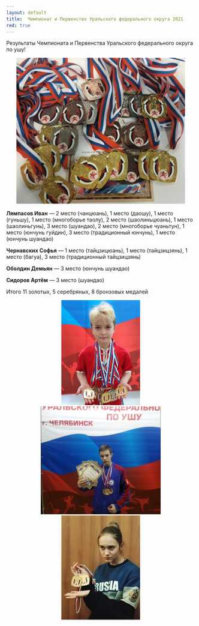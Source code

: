 ```yaml
---
layout: default
title:  Чемпионат и Первенство Уральского федерального округа 2021
red: true
---
```

Результаты Чемпионата и Первенства Уральского федерального округа по ушу!
<center><img src='/huabao/shijian/urfo2021.jpg' width='450'></center>

**Лямпасов Иван** — 2 место (чанцюань), 1 место (даошу), 1 место (гуньшу), 1 место (многоборье таолу), 2 место (шаолиньцюань), 1 место (шаолиньгунь), 3 место (шуандао), 2 место (многоборье чуаньтун), 1 место (юнчунь гуйдин), 3 место (традиционный юнчунь), 1 место (юнчунь шуандао)

**Чернавских Софья** — 1 место (тайцзицюань), 1 место (тайцзицзянь), 1 место (багуа), 3 место (традиционный тайцзицзянь)

**Оболдин Демьян** — 3 место (юнчунь шуандао)

**Сидоров Артём** — 3 место (шуандао)

Итого 11 золотых, 5 серебряных, 8 бронзовых медалей

<center><img src='/huabao/shijian/ivanurfo.jpg' class='text-left' width='210'></center>
<center><img src='/huabao/shijian/maximurfo.jpg' class='text-left' width='320'></center>
<center><img src='/huabao/shijian/sophiaurfo.jpg' class='text-left' width='210'></center>
